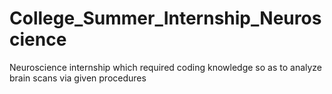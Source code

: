 # College_Summer_Internship_Neuroscience
Neuroscience internship which required coding knowledge so as to analyze brain scans via given procedures

